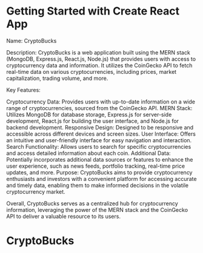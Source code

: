 # Getting Started with Create React App

Name: CryptoBucks

Description: CryptoBucks is a web application built using the MERN stack (MongoDB, Express.js, React.js, Node.js) that provides users with access to cryptocurrency data and information. It utilizes the CoinGecko API to fetch real-time data on various cryptocurrencies, including prices, market capitalization, trading volume, and more.

Key Features:

Cryptocurrency Data: Provides users with up-to-date information on a wide range of cryptocurrencies, sourced from the CoinGecko API.
MERN Stack: Utilizes MongoDB for database storage, Express.js for server-side development, React.js for building the user interface, and Node.js for backend development.
Responsive Design: Designed to be responsive and accessible across different devices and screen sizes.
User Interface: Offers an intuitive and user-friendly interface for easy navigation and interaction.
Search Functionality: Allows users to search for specific cryptocurrencies and access detailed information about each coin.
Additional Data: Potentially incorporates additional data sources or features to enhance the user experience, such as news feeds, portfolio tracking, real-time price updates, and more.
Purpose: CryptoBucks aims to provide cryptocurrency enthusiasts and investors with a convenient platform for accessing accurate and timely data, enabling them to make informed decisions in the volatile cryptocurrency market.

Overall, CryptoBucks serves as a centralized hub for cryptocurrency information, leveraging the power of the MERN stack and the CoinGecko API to deliver a valuable resource to its users.

# CryptoBucks

